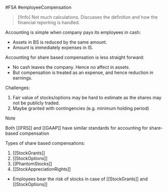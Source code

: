 #FSA #employeeCompensation 

>[!Info]
>Not much calculations. Discusses the definition and how the financial reporting is handled. 

Accounting is simple when company pays its employees in cash: 
- Assets in BS is reduced by the same amount. 
- Amount is immediately expenses in IS. 

Accounting for share based compensation is less straight forward: 
- No cash leaves the company. Hence no affect in assets. 
- But compensation is treated as an expense, and hence reduction in earnings. 

Challenges: 
1. Fair value of stocks/options may be hard to estimate as the shares may not be publicly traded. 
2. Maybe granted with contingencies (e.g. minimum holding period)

>[!Note] 
>Both [[IFRS]] and [[GAAP]] have similar standards for accounting for share-based compensation 


Types of share based compensations: 
1. [[StockGrants]]
2. [[StockOptions]]
3. [[PhantomStocks]]
4. [[StockAppreciationRights]]

 - Employees bear the risk of stocks in case of [[StockGrants]] and [[StockOptions]]  
